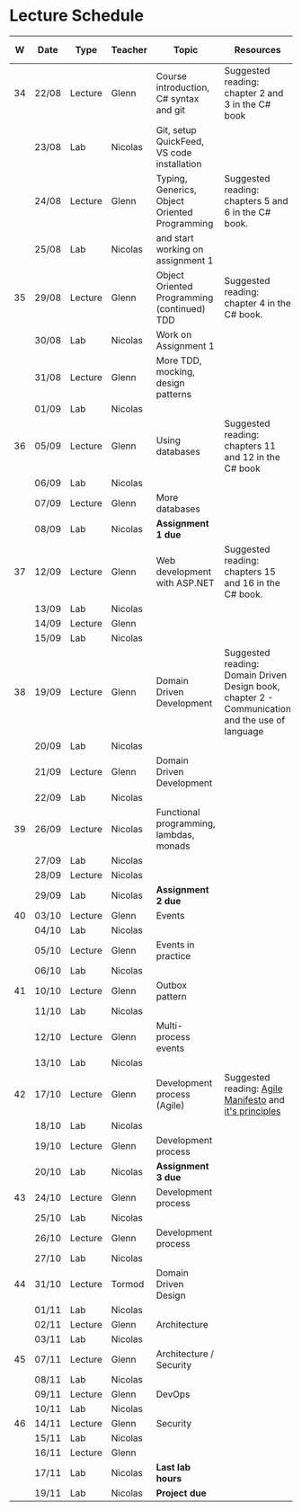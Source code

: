 # Lecture Schedule

| W   | Date  | Type    | Teacher  | Topic                                         | Resources                                                                                                                           | Travels / Remarks |
| --- | ----- | ------- | -------- | --------------------------------------------- | ----------------------------------------------------------------------------------------------------------------------------------- | ----------------- |
| 34  | 22/08 | Lecture | Glenn    | Course introduction, C# syntax and git        | Suggested reading: chapter 2 and 3 in the C# book                                                                                   |
|     | 23/08 | Lab     | Nicolas  | Git, setup QuickFeed, VS code installation    |                                                                                                                                     |                   |
|     | 24/08 | Lecture | Glenn    | Typing, Generics, Object Oriented Programming | Suggested reading: chapters 5 and 6 in the C# book.                                                                                 |                   |
|     | 25/08 | Lab     | Nicolas  | and start working on assignment 1             |                                                                                                                                     |                   |
| 35  | 29/08 | Lecture | Glenn    | Object Oriented Programming (continued) TDD   | Suggested reading: chapter 4 in the C# book.                                                                                        |                   |
|     | 30/08 | Lab     | Nicolas  | Work on Assignment 1                          |                                                                                                                                     |                   |
|     | 31/08 | Lecture | Glenn    | More TDD, mocking, design patterns            |                                                                                                                                     |                   |
|     | 01/09 | Lab     | Nicolas  |                                               |                                                                                                                                     |                   |
| 36  | 05/09 | Lecture | Glenn    | Using databases                               | Suggested reading: chapters 11 and 12 in the C# book                                                                                |                   |
|     | 06/09 | Lab     | Nicolas  |                                               |                                                                                                                                     |                   |
|     | 07/09 | Lecture | Glenn    | More databases                                |                                                                                                                                     |                   |
|     | 08/09 | Lab     | Nicolas  | **Assignment 1 due**                          |                                                                                                                                     |                   |
| 37  | 12/09 | Lecture | Glenn    | Web development with ASP.NET                  | Suggested reading: chapters 15 and 16 in the C# book.                                                                               |                   |
|     | 13/09 | Lab     | Nicolas  |                                               |                                                                                                                                     |                   |
|     | 14/09 | Lecture | Glenn    |                                               |                                                                                                                                     |                   |
|     | 15/09 | Lab     | Nicolas  |                                               |                                                                                                                                     |                   |
| 38  | 19/09 | Lecture | Glenn    | Domain Driven Development                     | Suggested reading: Domain Driven Design book, chapter 2 - Communication and the use of language                                     |                   |
|     | 20/09 | Lab     | Nicolas  |                                               |                                                                                                                                     |                   |
|     | 21/09 | Lecture | Glenn    | Domain Driven Development                     |                                                                                                                                     |                   |
|     | 22/09 | Lab     | Nicolas  |                                               |                                                                                                                                     |                   |
| 39  | 26/09 | Lecture | Nicolas  | Functional programming, lambdas, monads       |                                                                                                                                     |                   |
|     | 27/09 | Lab     | Nicolas  |                                               |                                                                                                                                     |                   |
|     | 28/09 | Lecture | Nicolas  |                                               |                                                                                                                                     |                   |
|     | 29/09 | Lab     | Nicolas  | **Assignment 2 due**                          |                                                                                                                                     |                   |
| 40  | 03/10 | Lecture | Glenn    | Events                                        |                                                                                                                                     |                   |
|     | 04/10 | Lab     | Nicolas  |                                               |                                                                                                                                     |                   |
|     | 05/10 | Lecture | Glenn    | Events in practice                            |                                                                                                                                     |                   |
|     | 06/10 | Lab     | Nicolas  |                                               |                                                                                                                                     |                   |
| 41  | 10/10 | Lecture | Glenn    | Outbox pattern                                |                                                                                                                                     |                   |
|     | 11/10 | Lab     | Nicolas  |                                               |                                                                                                                                     |                   |
|     | 12/10 | Lecture | Glenn    | Multi-process events                          |                                                                                                                                     |                   |
|     | 13/10 | Lab     | Nicolas  |                                               |                                                                                                                                     |                   |
| 42  | 17/10 | Lecture | Glenn    | Development process (Agile)                   | Suggested reading: [Agile Manifesto](https://agilemanifesto.org/) and [it's principles](https://agilemanifesto.org/principles.html) |                   |
|     | 18/10 | Lab     | Nicolas  |                                               |                                                                                                                                     |                   |
|     | 19/10 | Lecture | Glenn    | Development process                           |                                                                                                                                     |                   |
|     | 20/10 | Lab     | Nicolas  | **Assignment 3 due**                          |                                                                                                                                     |                   |
| 43  | 24/10 | Lecture | Glenn    | Development process                           |                                                                                                                                     |                   |
|     | 25/10 | Lab     | Nicolas  |                                               |                                                                                                                                     |                   |
|     | 26/10 | Lecture | Glenn    | Development process                           |                                                                                                                                     |                   |
|     | 27/10 | Lab     | Nicolas  |                                               |                                                                                                                                     |                   |
| 44  | 31/10 | Lecture | Tormod   | Domain Driven Design                          |                                                                                                                                     |                   |
|     | 01/11 | Lab     | Nicolas  |                                               |                                                                                                                                     |                   |
|     | 02/11 | Lecture | Glenn    | Architecture                                  |                                                                                                                                     |                   |
|     | 03/11 | Lab     | Nicolas  |                                               |                                                                                                                                     |                   |
| 45  | 07/11 | Lecture | Glenn    | Architecture / Security                 |                                                                                                                                     |                   |
|     | 08/11 | Lab     | Nicolas  |                                               |                                                                                                                                     |                   |
|     | 09/11 | Lecture | Glenn    | DevOps                                        |                                                                                                                                     |                   |
|     | 10/11 | Lab     | Nicolas  |                                               |                                                                                                                                     |                   |
| 46  | 14/11 | Lecture | Glenn    | Security                                      |                                                                                                                                     |                   |
|     | 15/11 | Lab     | Nicolas  |                                               |                                                                                                                                     |                   |
|     | 16/11 | Lecture | Glenn    |                                               |                                                                                                                                     |                   |
|     | 17/11 | Lab     | Nicolas  | **Last lab hours**                               |                                                                                                                                     |                   |
|     | 19/11 | Lab     | Nicolas  | **Project due**                               |                                                                                                                                     |                   |
